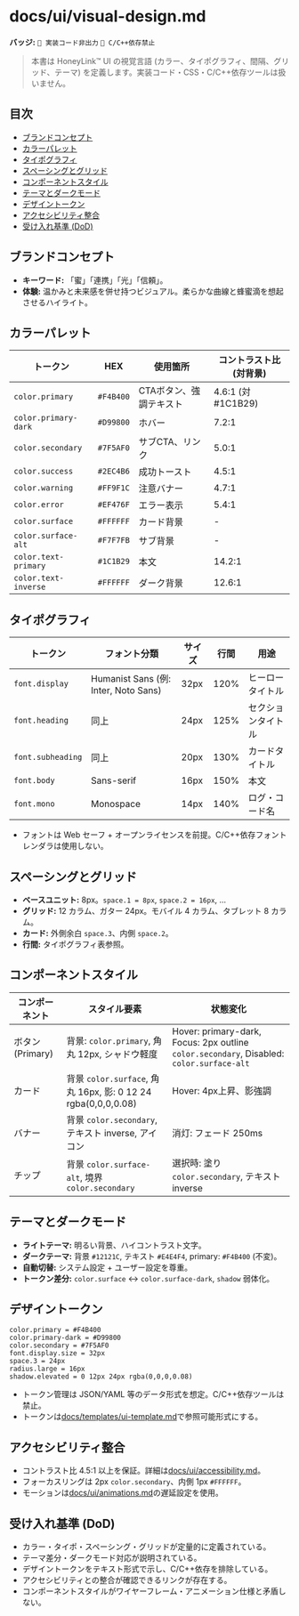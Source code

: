 # docs/ui/visual-design.md

**バッジ:** `🚫 実装コード非出力` `🚫 C/C++依存禁止`

> 本書は HoneyLink™ UI の視覚言語 (カラー、タイポグラフィ、間隔、グリッド、テーマ) を定義します。実装コード・CSS・C/C++依存ツールは扱いません。

## 目次
- [ブランドコンセプト](#ブランドコンセプト)
- [カラーパレット](#カラーパレット)
- [タイポグラフィ](#タイポグラフィ)
- [スペーシングとグリッド](#スペーシングとグリッド)
- [コンポーネントスタイル](#コンポーネントスタイル)
- [テーマとダークモード](#テーマとダークモード)
- [デザイントークン](#デザイントークン)
- [アクセシビリティ整合](#アクセシビリティ整合)
- [受け入れ基準 (DoD)](#受け入れ基準-dod)

## ブランドコンセプト
- **キーワード:** 「蜜」「連携」「光」「信頼」。
- **体験:** 温かみと未来感を併せ持つビジュアル。柔らかな曲線と蜂蜜滴を想起させるハイライト。

## カラーパレット
| トークン | HEX | 使用箇所 | コントラスト比 (対背景) |
|----------|-----|----------|--------------------------|
| `color.primary` | `#F4B400` | CTAボタン、強調テキスト | 4.6:1 (対 #1C1B29) |
| `color.primary-dark` | `#D99800` | ホバー | 7.2:1 |
| `color.secondary` | `#7F5AF0` | サブCTA、リンク | 5.0:1 |
| `color.success` | `#2EC4B6` | 成功トースト | 4.5:1 |
| `color.warning` | `#FF9F1C` | 注意バナー | 4.7:1 |
| `color.error` | `#EF476F` | エラー表示 | 5.4:1 |
| `color.surface` | `#FFFFFF` | カード背景 | - |
| `color.surface-alt` | `#F7F7FB` | サブ背景 | - |
| `color.text-primary` | `#1C1B29` | 本文 | 14.2:1 |
| `color.text-inverse` | `#FFFFFF` | ダーク背景 | 12.6:1 |

## タイポグラフィ
| トークン | フォント分類 | サイズ | 行間 | 用途 |
|----------|---------------|--------|------|------|
| `font.display` | Humanist Sans (例: Inter, Noto Sans) | 32px | 120% | ヒーロータイトル |
| `font.heading` | 同上 | 24px | 125% | セクションタイトル |
| `font.subheading` | 同上 | 20px | 130% | カードタイトル |
| `font.body` | Sans-serif | 16px | 150% | 本文 |
| `font.mono` | Monospace | 14px | 140% | ログ・コード名 |

- フォントは Web セーフ + オープンライセンスを前提。C/C++依存フォントレンダラは使用しない。

## スペーシングとグリッド
- **ベースユニット:** 8px。`space.1 = 8px`, `space.2 = 16px`, ...
- **グリッド:** 12 カラム、ガター 24px。モバイル 4 カラム、タブレット 8 カラム。
- **カード:** 外側余白 `space.3`、内側 `space.2`。
- **行間:** タイポグラフィ表参照。

## コンポーネントスタイル
| コンポーネント | スタイル要素 | 状態変化 |
|----------------|---------------|----------|
| ボタン (Primary) | 背景: `color.primary`, 角丸 12px, シャドウ軽度 | Hover: primary-dark, Focus: 2px outline `color.secondary`, Disabled: `color.surface-alt` |
| カード | 背景 `color.surface`, 角丸 16px, 影: 0 12 24 rgba(0,0,0,0.08) | Hover: 4px上昇、影強調 |
| バナー | 背景 `color.secondary`, テキスト inverse, アイコン | 消灯: フェード 250ms |
| チップ | 背景 `color.surface-alt`, 境界 `color.secondary` | 選択時: 塗り `color.secondary`, テキスト inverse |

## テーマとダークモード
- **ライトテーマ:** 明るい背景、ハイコントラスト文字。
- **ダークテーマ:** 背景 `#12121C`, テキスト `#E4E4F4`, primary: `#F4B400` (不変)。
- **自動切替:** システム設定 + ユーザー設定を尊重。
- **トークン差分:** `color.surface` ↔ `color.surface-dark`, `shadow` 弱体化。

## デザイントークン
```
color.primary = #F4B400
color.primary-dark = #D99800
color.secondary = #7F5AF0
font.display.size = 32px
space.3 = 24px
radius.large = 16px
shadow.elevated = 0 12px 24px rgba(0,0,0,0.08)
```
- トークン管理は JSON/YAML 等のデータ形式を想定。C/C++依存ツールは禁止。
- トークンは[docs/templates/ui-template.md](../templates/ui-template.md)で参照可能形式にする。

## アクセシビリティ整合
- コントラスト比 4.5:1 以上を保証。詳細は[docs/ui/accessibility.md](./accessibility.md)。
- フォーカスリングは 2px `color.secondary`、内側 1px `#FFFFFF`。
- モーションは[docs/ui/animations.md](./animations.md)の遅延設定を使用。

## 受け入れ基準 (DoD)
- カラー・タイポ・スペーシング・グリッドが定量的に定義されている。
- テーマ差分・ダークモード対応が説明されている。
- デザイントークンをテキスト形式で示し、C/C++依存を排除している。
- アクセシビリティとの整合が確認できるリンクが存在する。
- コンポーネントスタイルがワイヤーフレーム・アニメーション仕様と矛盾しない。
